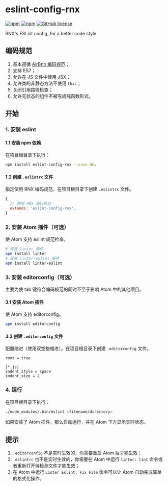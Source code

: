 # eslint-config-rnx

[![npm](https://img.shields.io/npm/v/eslint-config-rnx.svg?maxAge=60)](https://www.npmjs.com/package/eslint-config-rnx)
[![npm](https://img.shields.io/npm/dt/eslint-config-rnx.svg?maxAge=60)](https://www.npmjs.com/package/eslint-config-rnx)
[![GitHub license](https://img.shields.io/badge/license-MIT-blue.svg)](https://raw.githubusercontent.com/dragonwong/eslint-config-rnx/master/LICENSE)

RNX's ESLint config, for a better code style.

## 编码规范

1. 基本遵循 [AirBnb 编码规范](https://github.com/airbnb/javascript)；
2. 支持 ES7；
3. 允许在 JS 文件中使用 JSX；
4. 允许类的非静态方法不使用 `this`；
5. 关闭引用路径检查；
6. 允许无状态的组件不被写成纯函数形式。

## 开始

### 1. 安装 eslint

#### 1.1 安装 npm 依赖

在项目根目录下执行：

```bash
npm install eslint-config-rnx --save-dev
```

#### 1.2 创建 `.eslintrc` 文件

指定使用 RNX 编码规范。在项目根目录下创建 `.eslintrc` 文件。

```js
{
  // 使用 RNX 编码规范
  extends: 'eslint-config-rnx',
}
```

### 2. 安装 Atom 插件（可选）

使 Atom 支持 eslint 规范检查。

```bash
# 安装 linter 插件
apm install linter
# 安装 linter-eslint 插件
apm install linter-eslint
```

### 3. 安装 editorconfig（可选）

主要为使 tab 键符合编码规范的同时不至于影响 Atom 中的其他项目。

#### 3.1 安装 Atom 插件

使 Atom 支持 editorconfig。

```bash
apm install editorconfig
```

#### 3.2 创建 `.editorconfig` 文件

配置缩进（使用双空格缩进）。在项目根目录下创建 `.editorconfig` 文件。

```
root = true

[*.js]
indent_style = space
indent_size = 2
```

### 4. 运行

在项目根目录下执行：

```bash
./node_modules/.bin/eslint <filename/directory>
```

如果安装了 Atom 插件，那么自动运行，并在 Atom 下方显示实时状态。

## 提示

1. `.editorconfig` 不是实时生效的，你需要重启 Atom 后才能生效；
2. `.eslintrc` 也不是实时生效的，你需要在 Atom 中运行 `linter: lint` 命令或者重新打开待检测文件才能生效；
3. 在 Atom 中运行 `Linter Eslint: Fix File` 命令可以让 Atom 自动完成简单的格式化操作。
